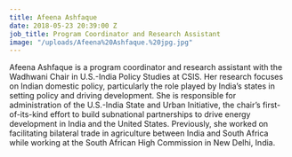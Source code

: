 ```yaml
---
title: Afeena Ashfaque
date: 2018-05-23 20:39:00 Z
job_title: Program Coordinator and Research Assistant
image: "/uploads/Afeena%20Ashfaque.%20jpg.jpg"
---
```


Afeena Ashfaque is a program coordinator and research assistant with the Wadhwani Chair in U.S.-India Policy Studies at CSIS. Her research focuses on Indian domestic policy, particularly the role played by India’s states in setting policy and driving development. She is responsible for administration of the U.S.-India State and Urban Initiative, the chair’s first-of-its-kind effort to build subnational partnerships to drive energy development in India and the United States. Previously, she worked on facilitating bilateral trade in agriculture between India and South Africa while working at the South African High Commission in New Delhi, India.